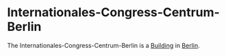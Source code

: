 # Internationales-Congress-Centrum-Berlin

The Internationales-Congress-Centrum-Berlin is a [Building](60100002.md) in [Berlin](140000049.md).
